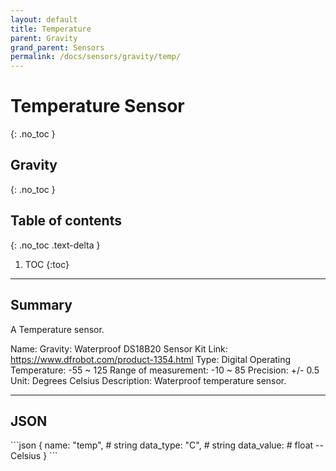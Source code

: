```yaml
---
layout: default
title: Temperature
parent: Gravity
grand_parent: Sensors
permalink: /docs/sensors/gravity/temp/
---
```


# Temperature Sensor
{: .no_toc }
## Gravity
{: .no_toc }

## Table of contents
{: .no_toc .text-delta }

1. TOC
{:toc}

---

## Summary

A Temperature sensor.

Name: Gravity: Waterproof DS18B20 Sensor Kit 
Link: https://www.dfrobot.com/product-1354.html 
Type: Digital 
Operating Temperature: -55 ~ 125
Range of measurement: -10 ~ 85
Precision: +/- 0.5
Unit: Degrees Celsius 
Description: Waterproof temperature sensor. 

---

## JSON 

<div class="code-example" markdown="1">
```json
{
  name: "temp",      # string
  data_type: "C",    # string
  data_value:        # float -- Celsius
}
```
</div>